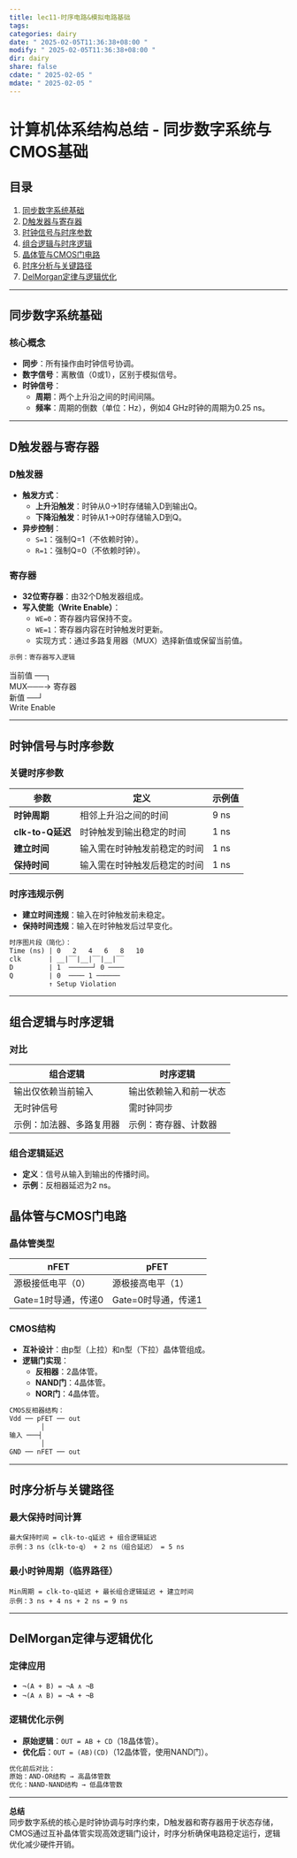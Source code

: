 ```yaml
---
title: lec11-时序电路&模拟电路基础
tags: 
categories: dairy
date: " 2025-02-05T11:36:38+08:00 "
modify: " 2025-02-05T11:36:38+08:00 "
dir: dairy
share: false
cdate: " 2025-02-05 "
mdate: " 2025-02-05 "
---
```


# 计算机体系结构总结 - 同步数字系统与CMOS基础

## 目录

1. [同步数字系统基础](#同步数字系统基础)
2. [D触发器与寄存器](#D触发器与寄存器)
3. [时钟信号与时序参数](#时钟信号与时序参数)
4. [组合逻辑与时序逻辑](#组合逻辑与时序逻辑)
5. [晶体管与CMOS门电路](#晶体管与CMOS门电路)
6. [时序分析与关键路径](#时序分析与关键路径)
7. [DelMorgan定律与逻辑优化](#DelMorgan定律与逻辑优化)

---

## 同步数字系统基础

### 核心概念

- **同步**：所有操作由时钟信号协调。
- **数字信号**：离散值（0或1），区别于模拟信号。
- **时钟信号**：
  - **周期**：两个上升沿之间的时间间隔。
  - **频率**：周期的倒数（单位：Hz），例如4 GHz时钟的周期为0.25 ns。

---

## D触发器与寄存器

### D触发器

- **触发方式**：
  - **上升沿触发**：时钟从0→1时存储输入D到输出Q。
  - **下降沿触发**：时钟从1→0时存储输入D到Q。
- **异步控制**：
  - `S=1`：强制Q=1（不依赖时钟）。
  - `R=1`：强制Q=0（不依赖时钟）。

### 寄存器

- **32位寄存器**：由32个D触发器组成。
- **写入使能（Write Enable）**：
  - `WE=0`：寄存器内容保持不变。
  - `WE=1`：寄存器内容在时钟触发时更新。
  - 实现方式：通过多路复用器（MUX）选择新值或保留当前值。

```markdown
示例：寄存器写入逻辑
```

当前值 ──┐  
        MUX───→ 寄存器  
新值 ──┘  
       Write Enable



---

## 时钟信号与时序参数
### 关键时序参数
| 参数          | 定义                                 | 示例值 |
|---------------|--------------------------------------|--------|
| **时钟周期**  | 相邻上升沿之间的时间                 | 9 ns   |
| **clk-to-Q延迟** | 时钟触发到输出稳定的时间            | 1 ns   |
| **建立时间**  | 输入需在时钟触发前稳定的时间         | 1 ns   |
| **保持时间**  | 输入需在时钟触发后稳定的时间         | 1 ns   |

### 时序违规示例
- **建立时间违规**：输入在时钟触发前未稳定。
- **保持时间违规**：输入在时钟触发后过早变化。

```markdown
时序图片段（简化）：
Time (ns) | 0   2   4   6   8   10
clk       | __|‾‾|__|‾‾|__|‾‾
D         | 1  ──────┘ 0 ────
Q         | 0  ──── 1 ──────
          ↑ Setup Violation
```

---

## 组合逻辑与时序逻辑

### 对比

| **组合逻辑**               | **时序逻辑**               |
|---------------------------|---------------------------|
| 输出仅依赖当前输入         | 输出依赖输入和前一状态     |
| 无时钟信号                 | 需时钟同步                |
| 示例：加法器、多路复用器   | 示例：寄存器、计数器       |

### 组合逻辑延迟

- **定义**：信号从输入到输出的传播时间。
- **示例**：反相器延迟为2 ns。


## 晶体管与CMOS门电路

### 晶体管类型

| **nFET**                   | **pFET**                   |
|---------------------------|---------------------------|
| 源极接低电平（0）          | 源极接高电平（1）          |
| Gate=1时导通，传递0        | Gate=0时导通，传递1        |

### CMOS结构

- **互补设计**：由p型（上拉）和n型（下拉）晶体管组成。
- **逻辑门实现**：
  - **反相器**：2晶体管。
  - **NAND门**：4晶体管。
  - **NOR门**：4晶体管。

```markdown
CMOS反相器结构：
Vdd ── pFET ── out
        │
输入 ───┤
        │
GND ── nFET ── out
```

---

## 时序分析与关键路径

### 最大保持时间计算

```
最大保持时间 = clk-to-q延迟 + 组合逻辑延迟
示例：3 ns（clk-to-q） + 2 ns（组合延迟） = 5 ns
```

### 最小时钟周期（临界路径）

```
Min周期 = clk-to-q延迟 + 最长组合逻辑延迟 + 建立时间
示例：3 ns + 4 ns + 2 ns = 9 ns
```

---

## DelMorgan定律与逻辑优化

### 定律应用

- `¬(A + B) = ¬A ∧ ¬B`
- `¬(A ∧ B) = ¬A + ¬B`

### 逻辑优化示例

- **原始逻辑**：`OUT = AB + CD`（18晶体管）。
- **优化后**：`OUT = (AB)(CD)`（12晶体管，使用NAND门）。

```markdown
优化前后对比：
原始：AND-OR结构 → 高晶体管数
优化：NAND-NAND结构 → 低晶体管数
```

---

**总结**  
同步数字系统的核心是时钟协调与时序约束，D触发器和寄存器用于状态存储，CMOS通过互补晶体管实现高效逻辑门设计，时序分析确保电路稳定运行，逻辑优化减少硬件开销。
